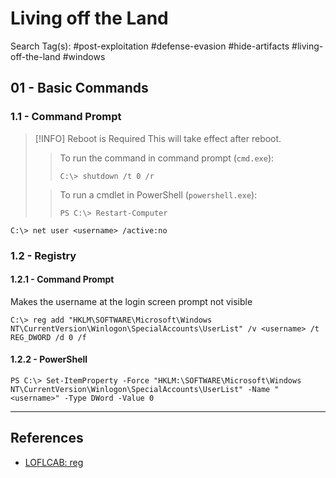 # Living off the Land

Search Tag(s): #post-exploitation #defense-evasion #hide-artifacts #living-off-the-land #windows

## 01 - Basic Commands

### 1.1 - Command Prompt

> [!INFO] Reboot is Required
> This will take effect after reboot.
> > To run the command in command prompt (`cmd.exe`):
> > ```
> > C:\> shutdown /t 0 /r
> > ```
> 
>> To run a cmdlet in PowerShell (`powershell.exe`):
> >```
> >PS C:\> Restart-Computer
> >```

```
C:\> net user <username> /active:no
```

### 1.2 - Registry

#### 1.2.1 - Command Prompt

Makes the username at the login screen prompt not visible

```
C:\> reg add "HKLM\SOFTWARE\Microsoft\Windows NT\CurrentVersion\Winlogon\SpecialAccounts\UserList" /v <username> /t REG_DWORD /d 0 /f
```

#### 1.2.2 - PowerShell

```
PS C:\> Set-ItemProperty -Force "HKLM:\SOFTWARE\Microsoft\Windows NT\CurrentVersion\Winlogon\SpecialAccounts\UserList" -Name "<username>" -Type DWord -Value 0
```

---
## References

- [LOFLCAB: reg](https://lofl-project.github.io/loflcab/Binaries/reg/)